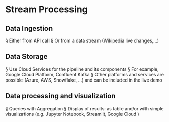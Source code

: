 # Stream Processing
## Data Ingestion
§ Either from API call
§ Or from a data stream (Wikipedia live changes,...)
## Data Storage
§ Use Cloud Services for the pipeline and its components
§ For example, Google Cloud Platform, Confluent Kafka
§ Other platforms and services are possible (Azure, AWS, Snowflake, ...) and can be included in the live demo
## Data processing and visualization
§ Queries with Aggregation
§ Display of results: as table and/or with simple visualizations
(e.g. Jupyter Notebook, Streamlit, Google Cloud )
